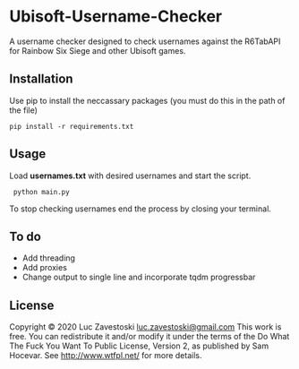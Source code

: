 # Ubisoft-Username-Checker
A username checker designed to check usernames  against the R6TabAPI for Rainbow Six Siege and other Ubisoft games. 

## Installation

Use pip to install the neccassary packages (you must do this in the path of the file)

``` pip install -r requirements.txt ```

## Usage

Load **usernames.txt** with desired usernames and start the script.

``` python main.py```

To stop checking usernames end the process by closing your terminal. 

## To do 

* Add threading
* Add proxies 
* Change output to single line and incorporate tqdm progressbar

## License

Copyright © 2020  Luc Zavestoski <luc.zavestoski@gmail.com>
This work is free. You can redistribute it and/or modify it under the
terms of the Do What The Fuck You Want To Public License, Version 2,
as published by Sam Hocevar. See http://www.wtfpl.net/ for more details.

